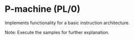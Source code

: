 # P-machine (PL/0)
Implements functionality for a basic instruction architecture.

Note: Execute the samples for further explanation.

